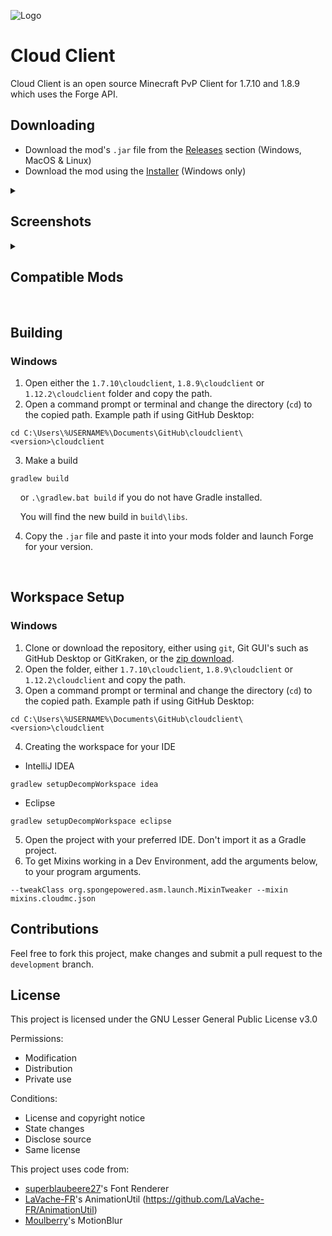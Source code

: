 ![Logo](/screenshots/Logo.png)

# Cloud Client
Cloud Client is an open source Minecraft PvP Client for 1.7.10 and 1.8.9 which uses the Forge API.

## Downloading
- Download the mod's `.jar` file from the [Releases](https://github.com/CloudClientDev/cloudclient/releases) section (Windows, MacOS & Linux)
- Download the mod using the [Installer](https://github.com/CloudClientDev/cloudinstaller/) (Windows only)

<details>
<summary><h2>Screenshots</h2></summary>

### Home/Title Screen
![TitleScreen](/screenshots/TitleScreen.png)

### HUD Editor
![TitleScreen](/screenshots/HudEditor.png)

### Mod Menu
![TitleScreen](/screenshots/ModMenu.png)
</details>

<details>
<summary><h2>Compatible Mods</h2></summary>

<h3>(WIP!)<h3>
</details>

<br/>

## Building
### Windows
1. Open either the `1.7.10\cloudclient`, `1.8.9\cloudclient` or `1.12.2\cloudclient` folder and copy the path.
2. Open a command prompt or terminal and change the directory (`cd`) to the copied path. Example path if using GitHub Desktop:
```
cd C:\Users\%USERNAME%\Documents\GitHub\cloudclient\<version>\cloudclient
```
3. Make a build
```
gradlew build
```
&nbsp;&nbsp;&nbsp;&nbsp;or `.\gradlew.bat build` if you do not have Gradle installed.

&nbsp;&nbsp;&nbsp;&nbsp;You will find the new build in `build\libs`.

4. Copy the `.jar` file and paste it into your mods folder and launch Forge for your version.

<br/>

## Workspace Setup
### Windows
1. Clone or download the repository, either using `git`, Git GUI's such as GitHub Desktop or GitKraken, or the [zip download](https://github.com/CloudClientDev/cloudclient/archive/refs/heads/development.zip).
2. Open the folder, either `1.7.10\cloudclient`, `1.8.9\cloudclient` or `1.12.2\cloudclient` and copy the path.
3. Open a command prompt or terminal and change the directory (`cd`) to the copied path. Example path if using GitHub Desktop:
```
cd C:\Users\%USERNAME%\Documents\GitHub\cloudclient\<version>\cloudclient
```
4. Creating the workspace for your IDE <br/>
- IntelliJ IDEA
```
gradlew setupDecompWorkspace idea
```
- Eclipse
```
gradlew setupDecompWorkspace eclipse
```
5. Open the project with your preferred IDE. Don't import it as a Gradle project.
6. To get Mixins working in a Dev Environment, add the arguments below, to your program arguments.
```
--tweakClass org.spongepowered.asm.launch.MixinTweaker --mixin mixins.cloudmc.json
```

## Contributions
Feel free to fork this project, make changes and submit a pull request to the `development` branch.

## License
This project is licensed under the GNU Lesser General Public License v3.0

Permissions:
- Modification 
- Distribution 
- Private use

Conditions:
- License and copyright notice
- State changes 
- Disclose source
- Same license 

This project uses code from:
- [superblaubeere27](https://github.com/superblaubeere27)'s Font Renderer
- [LaVache-FR](https://github.com/LaVache-FR/)'s AnimationUtil (https://github.com/LaVache-FR/AnimationUtil)
- [Moulberry](https://github.com/Moulberry)'s MotionBlur
